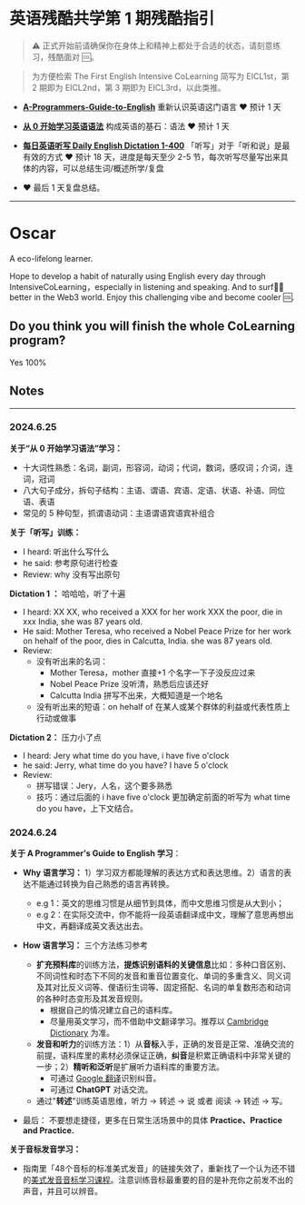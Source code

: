 # 英语残酷共学第 1 期残酷指引

> ⚠️ 正式开始前请确保你在身体上和精神上都处于合适的状态，请刻意练习，残酷面对 🆒。

> 为方便检索 The First English Intensive CoLearning 简写为 EICL1st，第 2 期即为 EICL2nd，第 3 期即为 EICL3rd，以此类推。

- [**A-Programmers-Guide-to-English**](https://github.com/yujiangshui/A-Programmers-Guide-to-English) 重新认识英语这门语言 ❤️ 预计 1 天
- [**从 0 开始学习英语语法**](https://hzpt-inet-club.github.io/english-note/) 构成英语的基石：语法 ❤️ 预计 1 天
- [**每日英语听写 Daily English Dictation 1-400**](https://www.bilibili.com/video/BV1U7411a7xG?p=3&vd_source=bc0666711d2280c24d54945ab9c11146) 「听写」对于「听和说」是最有效的方式 ❤️ 预计 18 天，进度是每天至少 2-5 节，每次听写尽量写出来具体的内容，可以总结生词/概述所学/复盘

- ❤️ 最后 1 天复盘总结。

---

# Oscar
A eco-lifelong learner.

Hope to develop a habit of naturally using English every day through IntensiveCoLearning，especially in listening and speaking. And to surf🏄‍♀️ better in the Web3 world. Enjoy this challenging vibe and become cooler 🆒. 

## Do you think you will finish the whole CoLearning program?
Yes 100%

## Notes
---



### 2024.6.25

**关于“从 0 开始学习语法”学习：**

- 十大词性熟悉：名词，副词，形容词，动词；代词，数词，感叹词；介词，连词，冠词
- 八大句子成分，拆句子结构：主语、谓语、宾语、定语、状语、补语、同位语、表语
- 常见的 5 种句型，抓谓语动词：主语谓语宾语宾补组合

**关于「听写」训练：**

- I heard: 听出什么写什么
- he said: 参考原句进行检查
- Review: why 没有写出原句

**Dictation 1 ：** 哈哈哈，听了十遍

- I heard: XX XX, who received a  XXX  for her work XXX the poor, die in xxx India, she was 87 years old.
- He said: Mother Teresa, who received a Nobel Peace Prize for her work on hehalf of the poor, dies in Calcutta, India. she was 87 years old.
- Review:
  - 没有听出来的名词：
    - Mother Teresa，mother 直接+1 个名字一下子没反应过来
    - Nobel Peace Prize 没听清，熟悉后应该还好
    - Calcutta India 拼写不出来，大概知道是一个地名
  - 没有听出来的短语：on hehalf of 在某人或某个群体的利益或代表性质上行动或做事

**Dictation 2：**  压力小了点

- I heard: Jery what time do you have, i have five o'clock
- he said: Jerry, what time do you have?  I have 5 o'clock
- Review: 
  - 拼写错误：Jery，人名，这个要多熟悉
  - 技巧：通过后面的 i have five o'clock 更加确定前面的听写为 what time do you have，上下文结合。

### 2024.6.24

**关于 A Programmer's Guide to English 学习**：

- **Why 语言学习：** 1）学习双方都能理解的表达方式和表达思维。2）语言的表达不能通过转换为自己熟悉的语言再转换。
  - e.g 1：英文的思维习惯是从细节到具体，而中文思维习惯是从大到小；
  - e.g 2：在实际交流中，你不能将一段英语翻译成中文，理解了意思再想出中文，再翻译成英文表达出去。

- **How 语言学习：** 三个方法练习参考
  - **扩充预料库**的训练方法，**提炼识别语料的关键信息**比如：多种口音区别、不同词性和时态下不同的发音和重音位置变化、单词的多重含义、同义词及其对比反义词等、俚语衍生词等、固定搭配、名词的单复数形态和动词的各种时态变形及其发音规则。
    - 根据自己的情况建立自己的语料库。
    - 尽量用英文学习，而不借助中文翻译学习。推荐以 [Cambridge Dictionary](https://dictionary.cambridge.org/dictionary/english-chinese-traditional/) 为准。
  - **发音和听力**的训练方法：1）从**音标**入手，正确的发音是正常、准确交流的前提，语料库里的素材必须保证正确，**纠音**是积累正确语料中非常关键的一步；2）**精听和泛听**是扩展听力语料库的重要方法。
    - 可通过 [Google 翻译](https://translate.google.as/?pli=1&sl=auto&tl=zh-CN&text=%0A&op=translate)识别纠音。
    - 可通过 **ChatGPT** 对话交流。
  - 通过"**转述**"训练英语思维，听力 -> 转述 -> 说 或者 阅读 -> 转述 -> 写。
- 最后： 不要想走捷径，更多在日常生活场景中的具体 **Practice、Practice and Practice.**

**关于音标发音学习：**

- 指南里「48个音标的标准美式发音」的链接失效了，重新找了一个认为还不错的[美式发音音标学习课程](https://www.bilibili.com/video/BV12J411D7W7?p=1&vd_source=45d5e03ab21a5cf7690a0bc34febb58a)。注意训练音标最重要的目的是补充你之前发不出的声音，并且可以辨音。
